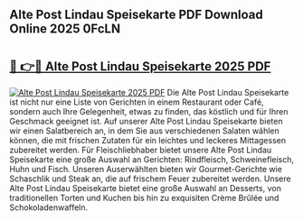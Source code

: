 ## Alte Post Lindau Speisekarte PDF Download Online 2025 0FcLN

# <h2><a href="http://gcb9nd.nevu.top/?p=Alte+Post+Lindau+Speisekarte">🔗 👉🔴 Alte Post Lindau Speisekarte 2025 PDF</a></h2>

[![Alte Post Lindau Speisekarte 2025 PDF](https://i.imgur.com/dBaPXMq.png)](http://gcb9nd.nevu.top/?p=Alte+Post+Lindau+Speisekarte)
Die Alte Post Lindau Speisekarte ist nicht nur eine Liste von Gerichten in einem Restaurant oder Café, sondern auch Ihre Gelegenheit, etwas zu finden, das köstlich und für Ihren Geschmack geeignet ist. Auf unserer Alte Post Lindau Speisekarte bieten wir einen Salatbereich an, in dem Sie aus verschiedenen Salaten wählen können, die mit frischen Zutaten für ein leichtes und leckeres Mittagessen zubereitet werden. Für Fleischliebhaber bietet unsere Alte Post Lindau Speisekarte eine große Auswahl an Gerichten: Rindfleisch, Schweinefleisch, Huhn und Fisch. Unseren Auserwählten bieten wir Gourmet-Gerichte wie Schaschlik und Steak an, die auf frischem Feuer zubereitet werden. Unsere Alte Post Lindau Speisekarte bietet eine große Auswahl an Desserts, von traditionellen Torten und Kuchen bis hin zu exquisiten Crème Brûlée und Schokoladenwaffeln.
